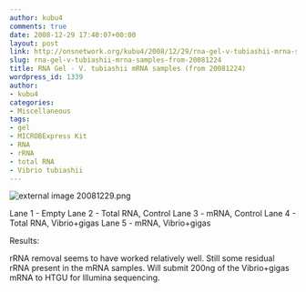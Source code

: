 ```yaml
---
author: kubu4
comments: true
date: 2008-12-29 17:40:07+00:00
layout: post
link: http://onsnetwork.org/kubu4/2008/12/29/rna-gel-v-tubiashii-mrna-samples-from-20081224/
slug: rna-gel-v-tubiashii-mrna-samples-from-20081224
title: RNA Gel - V. tubiashii mRNA samples (from 20081224)
wordpress_id: 1339
author:
- kubu4
categories:
- Miscellaneous
tags:
- gel
- MICROBExpress Kit
- RNA
- rRNA
- total RNA
- Vibrio tubiashii
---
```


![external image 20081229.png](http://eagle.fish.washington.edu/Arabidopsis/20081229.png)

Lane 1 - Empty
Lane 2 - Total RNA, Control
Lane 3 - mRNA, Control
Lane 4 - Total RNA, Vibrio+gigas
Lane 5 - mRNA, Vibrio+gigas

Results:

rRNA removal seems to have worked relatively well. Still some residual rRNA present in the mRNA samples. Will submit 200ng of the Vibrio+gigas mRNA to HTGU for Illumina sequencing.
